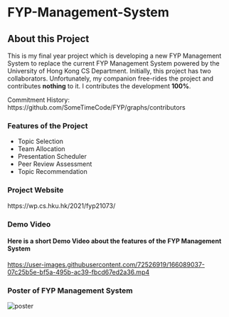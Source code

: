 <h1>FYP-Management-System</h1>

<h2>About this Project</h2>
<p>This is my final year project which is developing a new FYP Management System to replace the current FYP Management System powered by the University of Hong Kong CS Department. Initially, this project has two collaborators. Unfortunately, my companion free-rides the project and contributes <b>nothing</b> to it. I contributes the development <b>100%</b>.
<br/>
<p>
Commitment History: https://github.com/SomeTimeCode/FYP/graphs/contributors
</p>

<h3> Features of the Project </h3>

<ul>
  <li>Topic Selection</li>
  <li>Team Allocation</li>
  <li>Presentation Scheduler</li>
  <li>Peer Review Assessment</li>
  <li>Topic Recommendation</li>
</ul>  

<h3>Project Website</h3>
https://wp.cs.hku.hk/2021/fyp21073/

<h3>Demo Video</h3>
<h4>Here is a short Demo Video about the features of the FYP Management System</h4>

https://user-images.githubusercontent.com/72526919/166089037-07c25b5e-bf5a-495b-ac39-fbcd67ed2a36.mp4


<h3>Poster of FYP Management System</h3>

![poster](https://user-images.githubusercontent.com/72526919/166088949-9d871d00-afa0-4b50-9d57-3a00f0a9b8c5.jpg)

